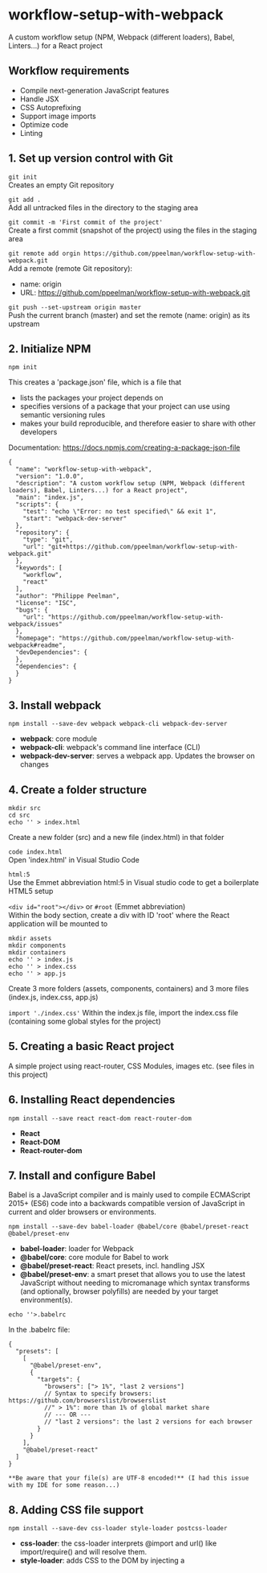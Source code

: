 # workflow-setup-with-webpack

A custom workflow setup (NPM, Webpack (different loaders), Babel, Linters...) for a React project

## Workflow requirements

- Compile next-generation JavaScript features
- Handle JSX
- CSS Autoprefixing
- Support image imports
- Optimize code
- Linting

## 1. Set up version control with Git

`git init`  
Creates an empty Git repository

`git add .`  
Add all untracked files in the directory to the staging area

`git commit -m 'First commit of the project'`  
Create a first commit (snapshot of the project) using the files in the staging area

`git remote add orgin https://github.com/ppeelman/workflow-setup-with-webpack.git`  
Add a remote (remote Git repository):

- name: origin
- URL: https://github.com/ppeelman/workflow-setup-with-webpack.git

`git push --set-upstream origin master`  
Push the current branch (master) and set the remote (name: origin) as its upstream

## 2. Initialize NPM

`npm init`

This creates a 'package.json' file, which is a file that

- lists the packages your project depends on
- specifies versions of a package that your project can use using semantic versioning rules
- makes your build reproducible, and therefore easier to share with other developers

Documentation: https://docs.npmjs.com/creating-a-package-json-file

```
{
  "name": "workflow-setup-with-webpack",
  "version": "1.0.0",
  "description": "A custom workflow setup (NPM, Webpack (different loaders), Babel, Linters...) for a React project",
  "main": "index.js",
  "scripts": {
    "test": "echo \"Error: no test specified\" && exit 1",
    "start": "webpack-dev-server"
  },
  "repository": {
    "type": "git",
    "url": "git+https://github.com/ppeelman/workflow-setup-with-webpack.git"
  },
  "keywords": [
    "workflow",
    "react"
  ],
  "author": "Philippe Peelman",
  "license": "ISC",
  "bugs": {
    "url": "https://github.com/ppeelman/workflow-setup-with-webpack/issues"
  },
  "homepage": "https://github.com/ppeelman/workflow-setup-with-webpack#readme",
  "devDependencies": {
  },
  "dependencies": {
  }
}

```

## 3. Install webpack

`npm install --save-dev webpack webpack-cli webpack-dev-server`

- **webpack**: core module
- **webpack-cli**: webpack's command line interface (CLI)
- **webpack-dev-server**: serves a webpack app. Updates the browser on changes

## 4. Create a folder structure

```
mkdir src
cd src
echo '' > index.html
```

Create a new folder (src) and a new file (index.html) in that folder

`code index.html`  
Open 'index.html' in Visual Studio Code

`html:5`  
Use the Emmet abbreviation html:5 in Visual studio code to get a boilerplate HTML5 setup

`<div id="root"></div>` or `#root` (Emmet abbreviation)  
Within the body section, create a div with ID 'root' where the React application will be mounted to

```
mkdir assets
mkdir components
mkdir containers
echo '' > index.js
echo '' > index.css
echo '' > app.js
```

Create 3 more folders (assets, components, containers) and 3 more files (index.js, index.css, app.js)

`import './index.css'`
Within the index.js file, import the index.css file (containing some global styles for the project)

## 5. Creating a basic React project

A simple project using react-router, CSS Modules, images etc.
(see files in this project)

## 6. Installing React dependencies

`npm install --save react react-dom react-router-dom`

- **React**
- **React-DOM**
- **React-router-dom**

## 7. Install and configure Babel

Babel is a JavaScript compiler and is mainly used to compile ECMAScript 2015+ (ES6) code into a backwards compatible version of JavaScript in current and older browsers or environments.

`npm install --save-dev babel-loader @babel/core @babel/preset-react @babel/preset-env`

- **babel-loader**: loader for Webpack
- **@babel/core**: core module for Babel to work
- **@babel/preset-react**: React presets, incl. handling JSX
- **@babel/preset-env**: a smart preset that allows you to use the latest JavaScript without needing to micromanage which syntax transforms (and optionally, browser polyfills) are needed by your target environment(s).

`echo ''>.babelrc`

In the .babelrc file:

```
{
  "presets": [
    [
      "@babel/preset-env",
      {
        "targets": {
          "browsers": ["> 1%", "last 2 versions"]
          // Syntax to specify browsers: https://github.com/browserslist/browserslist
          //" > 1%": more than 1% of global market share
          // --- OR ---
          // "last 2 versions": the last 2 versions for each browser
        }
      }
    ],
    "@babel/preset-react"
  ]
}

**Be aware that your file(s) are UTF-8 encoded!** (I had this issue with my IDE for some reason...)
```

## 8. Adding CSS file support

`npm install --save-dev css-loader style-loader postcss-loader`

- **css-loader**: the css-loader interprets @import and url() like import/require() and will resolve them.
- **style-loader**: adds CSS to the DOM by injecting a <style> tag
- **postcss-loader**: loader for webpack to process CSS with PostCSS (to use eg. vendor prefixing)

## 9. Adding image support

`npm install --save-dev url-loader file-loader`

- **url-loader**: transforms files into base64 URIs.
- **file-loader**: the file-loader resolves import/require() on a file into a url and emits the file into the output directory.

## 10. Setting up the webpack config

Create a configuration file for webpack:
`webpack.config.js`

Documentation: https://webpack.js.org/concepts/configuration/  
All configuration options: https://webpack.js.org/configuration/

Contents of the file:

```
const path = require("path");
// Because Node.js is a standard Node.js CommonJS module,
// we can use the CommonJS module specification (eg. require)
// 'path' is a core Node.js module

const HTMLWebpackPlugin = require("html-webpack-plugin");

module.exports = {
  mode: "development",
  // Chosen mode tells webpack to use its built-in optimizations accordingly.

  devtool: "cheap-module-eval-source-map", // enum
  // controls if and how source maps are generated
  // Documentation: https://webpack.js.org/configuration/devtool/
  // What are source maps? https://blog.teamtreehouse.com/introduction-source-maps

  entry: "./src/index.js",
  // An entry point indicates which module webpack should use to begin building out its internal dependency graph.
  // Webpack will figure out which other modules and libraries that entry point depends on (directly and indirectly).

  output: {
    // The output property tells webpack where to emit the bundles it creates and how to name these files.

    path: path.resolve(__dirname, "dist"),
    // // must be an ABSOLUTE path, so we use __dirname: The directory name of the current module.

    filename: "bundle.js",
    // it is a convention to call this bundle.js, as it is bundled JavaScript code

    chunkFilename: "[id].js",
    // This option determines the name of non-entry chunk files. By default [id].js is used

    publicPath: ""
    // the url to the output directory resolved relative to the HTML page
  },
  resolve: {
    // These options change how modules are resolved.

    extensions: [".js", ".jsx"]
    // If no extension is defined, webpack will look for a file with these extensions (.js, .jsx)
  },
  module: {
    // These options determine how the different types of modules within a project will be treated
    // => everything that can be imported, eg. images, CSS, Sass, JavaScript
    rules: [
      {
        test: /\.js/,
        // A JavaScript regular expression to match a filename (incl. extension)
        // you use '\' to escape the '.' character because we are in a regular expression

        loader: "babel-loader",
        exclude: /node_modules/

        // Best practices:
        // - Use RegExp only in test and for filename matching
        // - Use arrays of absolute paths in include and exclude
        // - Try to avoid exclude and prefer include
      },
      {
        test: /\.css$/,
        // Regular expression: '$' matches end of input

        exclude: /node_modules/,
        use: [
          { loader: "style-loader" },
          {
            loader: "css-loader",
            options: {
              modules: {
                localIdentName: "[name]__[local]__[hash:base64:5]"
                // How should the classes be named?
                // NAME: name of the class we defined
                // LOCAL: module name (component name)
                // HASH: hash with base 64
              },
              // Enable CSS Modules !

              importLoaders: 1
              // Because we use another loader (postcss-loader) before 'css-loader', we need to let css-loader know by setting 'importLoaders' to 1
            }
          },
          {
            loader: "postcss-loader",
            options: {
              ident: "postcss",
              plugins: [require("autoprefixer")({})]
              // Documentation: https://webpack.js.org/loaders/postcss-loader/#autoprefixing
            }
          }
        ]
        // Loaders are applied from right to left (or bottom to top), so we we should write the loader that has to be applied first LAST
        // 1. Use postcss-loader to autoprefix the CSS
        // 2. use css-loader to understand CSS imports
        // 3. use style-loader to inject CSS code into the <style> tag in HTML file
      },
      {
        test: /\.(png|jpe?g|gif)/,
        loader: "url-loader?limit=8000&name=images/[name].[ext]"
        // This loader is using query parameters to configer the loader
        // Use the url-loader if the image size is under 8000 bytes,
        // else use the file-loader which copies the image to a folder (images/[name].[ext]) and provides an URL to use as a reference
      }
    ]
  },
  plugins: [
    new HTMLWebpackPlugin({
      template: __dirname + "/src/index.html",
      filename: "index.html",
      inject: "body"
    })
  ]
};

```

## 11. Add a NPM start script

```
"scripts": {
    "start": "webpack-dev-server"
  },
```

Compiles the project and initiates a dev webserver

## 12. Injecting the Script into the index.html file

`npm install -D html-webpack-plugin`

Making it possible to inject our bundled script into the HTML file

In the webpack.config.js file:

```
const HTMLWebpackPlugin = require("html-webpack-plugin");

...

plugins: [
    new HTMLWebpackPlugin({
      template: __dirname + "/src/index.html",
      filename: "index.html",
      inject: "body"
    })
  ]
}
```

## 13. Adding a production webpack configuration

###Copy the original 'webpack.config.js' file and rename the new file 'webpack.prod.config.js'

###Add a new plugin:

`npm install uglifyjs-webpack-plugin --save-dev`

```
const UglifyJsPlugin = require("uglifyjs-webpack-plugin");

...

  optimization: {
    minimizer: [new UglifyJsPlugin()]
  }
};
```

Documentation: https://webpack.js.org/plugins/uglifyjs-webpack-plugin/

###Modify the NPM script 'build':

`npm install -D rimraf`
Install this CLI tool to delete entire folders

`"build": "rimraf dist && webpack --config webpack.prod.config.js --progress --profile --color"`
Delete first the dist folder and perform then a webpack compilation using the PROD config file
